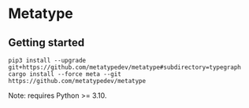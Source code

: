 # Metatype

## Getting started

```
pip3 install --upgrade git+https://github.com/metatypedev/metatype#subdirectory=typegraph
cargo install --force meta --git https://github.com/metatypedev/metatype
```

Note: requires Python >= 3.10.
